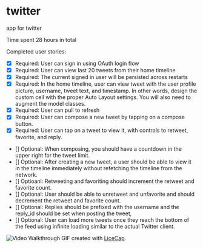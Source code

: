 twitter
=======

app for twitter

Time spent 28 hours in total

Completed user stories:


* [x] Required: User can sign in using OAuth login flow
* [x] Required: User can view last 20 tweets from their home timeline
* [x] Required: The current signed in user will be persisted across restarts
* [x] Required: In the home timeline, user can view tweet with the user profile picture, username, tweet text, and timestamp. In other words, design the custom cell with the proper Auto Layout settings. You will also need to augment the model classes.
* [x] Required: User can pull to refresh
* [x] Required: User can compose a new tweet by tapping on a compose button.
* [x] Required: User can tap on a tweet to view it, with controls to retweet, favorite, and reply.
* [] Optional: When composing, you should have a countdown in the upper right for the tweet limit.
* [] Optional: After creating a new tweet, a user should be able to view it in the timeline immediately without refetching the timeline from the network.
* [] Optioanl: Retweeting and favoriting should increment the retweet and favorite count.
* [] Optional: User should be able to unretweet and unfavorite and should decrement the retweet and favorite count.
* [] Optional: Replies should be prefixed with the username and the reply_id should be set when posting the tweet,
* [] Optional: User can load more tweets once they reach the bottom of the feed using infinite loading similar to the actual Twitter client.

![Video Walkthrough](/yelp.gif)
GIF created with [LiceCap](http://www.cockos.com/licecap/).
